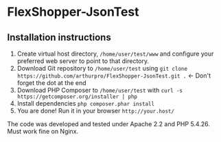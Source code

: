 FlexShopper-JsonTest
====================
## Installation instructions
1. Create virtual host directory, ``/home/user/test/www`` and configure your preferred web server to point to that directory.
2. Download Git repository to ``/home/user/test`` using ``git clone https://github.com/arthurpro/FlexShopper-JsonTest.git .`` <- Don't forget the dot at the end
3. Download PHP Composer to ``/home/user/test`` with ``curl -s https://getcomposer.org/installer | php``
4. Install dependencies ``php composer.phar install``
5. You are done! Run it in your browser ``http://your.host/``

The code was developed and tested under Apache 2.2 and PHP 5.4.26. Must work fine on Nginx.

